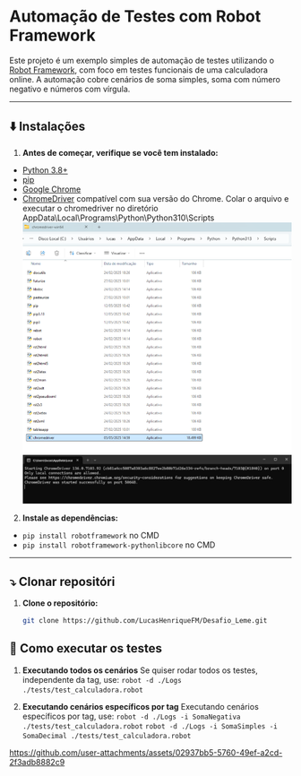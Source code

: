 # Automação de Testes com Robot Framework
Este projeto é um exemplo simples de automação de testes utilizando o [Robot Framework](https://robotframework.org/), com foco em testes funcionais de uma calculadora online. A automação cobre cenários de soma simples, soma com número negativo e números com vírgula.

---

## ⬇️ Instalações
1. **Antes de começar, verifique se você tem instalado:**

- [Python 3.8+](https://www.python.org/downloads/)
- [pip](https://pip.pypa.io/en/stable/installation/)
- [Google Chrome](https://www.google.com/chrome/)
- [ChromeDriver](https://googlechromelabs.github.io/chrome-for-testing/) compatível com sua versão do Chrome. Colar o arquivo e executar o chromedriver no diretório AppData\Local\Programs\Python\Python310\Scripts
![alt text](imagens/image-2.png)
![alt text](imagens/image-1.png)

2. **Instale as dependências:**
- `pip install robotframework` no CMD
- `pip install robotframework-pythonlibcore` no CMD

---

## ⤵️ Clonar repositóri
1. **Clone o repositório:**
   ```bash
   git clone https://github.com/LucasHenriqueFM/Desafio_Leme.git

## 🚀 Como executar os testes
1.  **Executando todos os cenários**
Se quiser rodar todos os testes, independente da tag, use:
`robot -d ./Logs ./tests/test_calculadora.robot`

2. **Executando cenários específicos por tag**
Executando cenários específicos por tag, use:
`robot -d ./Logs -i SomaNegativa ./tests/test_calculadora.robot`
`robot -d ./Logs -i SomaSimples -i SomaDecimal ./tests/test_calculadora.robot`

https://github.com/user-attachments/assets/02937bb5-5760-49ef-a2cd-2f3adb8882c9

